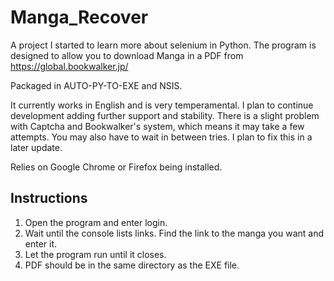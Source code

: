 # Manga_Recover
A project I started to learn more about selenium in Python. The program is designed to allow you to download Manga in a PDF from https://global.bookwalker.jp/

Packaged in AUTO-PY-TO-EXE and NSIS.

It currently works in English and is very temperamental. I plan to continue development adding further support and stability.
There is a slight problem with Captcha and Bookwalker's system, which means it may take a few attempts. You may also have to wait in between tries. I plan to fix this in a later update.

Relies on Google Chrome or Firefox being installed.

## Instructions
1. Open the program and enter login. 
2. Wait until the console lists links. Find the link to the manga you want and enter it.
3. Let the program run until it closes.
4. PDF should be in the same directory as the EXE file.
